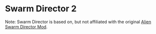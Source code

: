 Swarm Director 2
================

Note: Swarm Director is based on, but not affiliated with the original [Alien Swarm Director Mod](http://www.moddb.com/mods/alien-swarm-director-mod).

